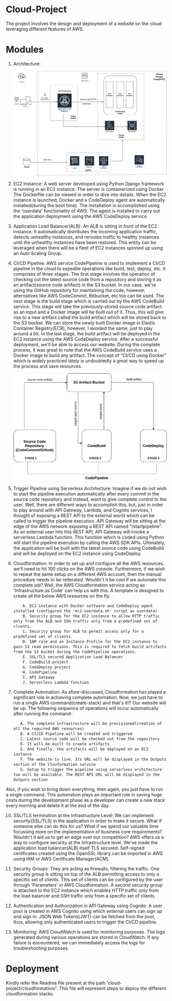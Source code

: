 # Cloud-Project
The project involves the design and deployment of a website on the cloud leveraging different features of AWS.

# Modules
1. Architecture:



      ![alt text](https://github.com/ramos-04/cloud-webapp-with-jenkins/blob/9f46665465bb8bfcb50fc4335e85dd672a1f93e7/images/architecture.png)


2. EC2 Instance:
A web server developed using Python Django framework is running in an EC2 instance. The server is containerized using Docker. The Dockerfile can be viewed in order to dive into details. When the EC2 instance is launched, Docker and a CodeDeploy agent are automatically installed(during the boot time). The installation is accomplished using the 'userdata' functionality of AWS. The agent is installed to carry out the application deployment using the AWS CodeDeploy service.

3. Application Load Balancer(ALB): 
An ALB is sitting in front of the EC2 instance. It automatically distributes the incoming application traffic, detects unhealthy instances, and reroutes traffic to healthy instances until the unhealthy instances have been restored. This entity can be leveraged when there will be a fleet of EC2 instances spinned up using an Auto Scaling Group. 

6. CI/CD Pipeline:
AWS service CodePipeline is used to implement a CI/CD pipeline in the cloud to expedite operations like build, test, deploy, etc. It comprises of three stages. The first stage involves the operation of checking out the latest source code from a repository and storing it as an artifact(source code artifact) in the S3 bucket. In our case, we're using the GitHub repository for maintaining the code, however, alternatives like AWS CodeCommit, Bitbucket, etc too can be used. The next stage is the build stage which is carried out by the AWS CodeBuild service. This stage will take the previously-stored source code artifact as an input and a Docker image will be built out of it. Thus, this will give rise to a new artifact called the build artifact which will be stored back to the S3 bucket. We can store the newly built Docker image in Elastic Container Registry(ECR), however, I avoided the same, just to play around a bit. In the last stage, the build artifact will be deployed in the EC2 instance using the AWS CodeDeploy service. After a successful deployment, we'll be able to access our website. During the complete process, it was great to note that the AWS CodeBuild service uses a Docker image to build any artifact. The concept of "CI/CD using Docker" which is widely practiced lately is undoubtedly a great way to speed up the process and save resources.  


   ![alt text](https://github.com/ramos-04/cloud-project/blob/master/images/AWS-CICD-Pipeline.png)


7. Trigger Pipeline using Serverless Architecture:
Imagine if we do not wish to start the pipeline execution automatically after every commit in the source code repository and instead, want to give complete control to the user. Well, there are different ways to accomplish this, but, just in order to play around with API Gateway, Lambda, and Cognito services, I thought of exposing a REST API to the external world which can be called to trigger the pipeline execution. API Gateway will be sitting at the edge of the AWS network exposing a REST API named "/startpipeline". As an external user hits this REST API, API Gateway will invoke a serverless Lambda function. This function which is coded using Python will start the pipeline execution by calling the AWS SDK APIs. Ultimately, the application will be built with the latest source code using CodeBuild and will be deployed on the EC2 instance using CodeDeploy.   

8. Cloudformation:
In order to set up and configure all the AWS resources, we'll need to hit 100 clicks on the AWS console. Furthermore, if we wish to repeat the same setup on a different AWS account, then the manual procedure needs to be reiterated. Wouldn't it be cool if we automate this complete job? Well, the AWS Cloudformation service acting as 'Infrastructure as Code' can help us with this. A template is designed to create all the below AWS resources on the fly.

           A. EC2 instance with Docker software and CodeDeploy agent installed (configured the 'ec2-userdata.sh' script as userdata)
           B. Security group for the EC2 instance to allow HTTP traffic only from the ALB and SSH traffic only from a predefined set of clients. 
           C. Security group for ALB to permit access only for a predefined set of clients.
           D. IAM role and an Instance Profile for the EC2 instance to gain S3 read permissions. This is required to fetch build artifacts from the S3 bucket during the CodePipeline operations.
           E. SSL/TLS secured Application Load Balancer
           F. CodeBuild project 
           G. CodeDeploy project 
           H. CodePipeline
           I. API Gateway
           J. Serverless Lambda function
           
9. Complete Automation:
As afore-discussed, Cloudformation has played a significant role in achieving complete automation. Now, we just have to run a single AWS command(create-stack) and that's it!!! Our website will be up. The following sequence of operations will occur automatically after running the command-

          A. The complete infrastructure will be provisioned(creation of all the required AWS resources)
          B. A CI/CD Pipeline will be created and triggered
          C. Latest source code will be checked out from the repository
          D. It will be built to create artifacts
          E. And finally, the artifacts will be deployed on an EC2 instance
          F. The website is live. Its URL will be displayed in the Outputs section of the Clouformation service
          G. Setup to trigger the pipeline using serverless architecture too will be available. The REST API URL will be displayed in the Outputs section
          
Also, if you wish to bring down everything, then again, you just have to run a single command. This automation plays an important role in saving huge costs during the development phase as a developer can create a new stack every morning and delete it at the end of the day.
         
10. SSL/TLS termination at the Infrastructure Level:
We can implement security(SSL/TLS) in the application in order to make it secure. What if someone else can do this for us? What if we spend our valuable time focussing more on the implementation of business core requirements? Wouldn't it aid us to get an edge over our competition? AWS offers us a way to configure security at the infrastructure level. We've made the application load balancer(ALB) itself TLS secured. Self-signed certificates created using the OpenSSL library can be imported in AWS using IAM or AWS Certificate Manager(ACM).     

11. Security Groups:
They are acting as firewalls, filtering the traffic. One security group is sitting on top of the ALB permitting access to only a specific set of clients. This set of clients can be configured by the user through 'Parameters' in AWS Cloudformation. A second security group is attached to the EC2 instance which enables HTTP traffic only from the load balancer and SSH traffic only from a specific set of clients. 

12. Authentication and Authorization in API Gateway using Cognito:
A user pool is created in AWS Cognito using which external users can sign up and sign in. JSON Web Tokens(JWT) can be fetched from the pool, thus, allowing only authenticated users to trigger the CI/CD pipeline. 

13. Monitoring:
AWS CloudWatch is used for monitoring purposes. The logs generated during various operations are stored in CloudWatch. If any failure is encountered, we can immediately access the logs for troubleshooting purposes.


# Deployment

Kindly refer the Readme file present at the path 'cloud-project/cloudformation/'. This file will represent steps to deploy the different cloudformation stacks.

